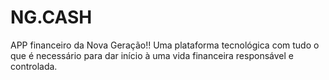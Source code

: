 # NG.CASH
APP financeiro da Nova Geração!! Uma plataforma tecnológica com tudo o que é necessário para dar início à uma vida financeira responsável e controlada. 
